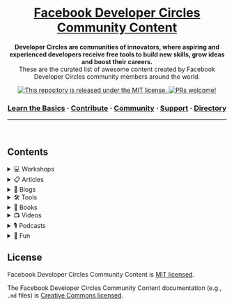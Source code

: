 <div>
  
<h1 align="center">
  <a href="https://developers.facebook.com/developercircles/">
    Facebook Developer Circles Community Content
  </a>
</h1>

<p align="center">
  <strong>Developer Circles are communities of innovators, where aspiring and experienced developers receive free tools to build new skills, grow ideas and boost their careers.</strong><br>
  These are the curated list of awesome content created by Facebook Developer Circles community members around the world.
</p>

<p align="center">
 
<a href="https://github.com/fbdevelopercircles/FbDevcCommunityContent/blob/master/LICENSE">
    <img src="https://img.shields.io/badge/license-MIT-blue.svg" alt="This repository is released under the MIT license." />
  </a>
  
  <a href="https://github.com/fbdevelopercircles/FbDevcCommunityContent/blob/master/CONTRIBUTING.md">
    <img src="https://img.shields.io/badge/PRs-welcome-brightgreen.svg" alt="PRs welcome!" />
  </a>
</p>

<h3 align="center">  
  <a href="https://www.developercircleresources.com/learningPath/open-source">Learn the Basics</a>
  <span> · </span>
  <a href="https://github.com/fbdevelopercircles/FbDevcCommunityContent/blob/master/CONTRIBUTING.md">Contribute</a>
  <span> · </span>
  <a href="https://developers.facebook.com/developercircles/join/">Community</a>
  <span> · </span>
  <a href="https://developers.facebook.com/developercircles/">Support</a>
  <span> · </span>
  <a href="https://github.com/fbdevelopercircles/FbDevcCommunityContent/blob/master/DevCGlobalDirectory.md">Directory</a>
</h3>

</div>

---

<br />

## Contents

<details>
  <summary>
    💻 Workshops
  </summary>

<br />

Useful workshop materials.

- [Git training kit](https://github.github.com/training-kit/)
- [GitHub Learning Lab](https://lab.github.com/)
- [GitHub Guides](https://guides.github.com/)
- [Basic Javascript](https://github.com/bpesquet/thejsway)
- [React Router](https://github.com/DevCBali/react-router-workshop) \*Bahasa Indonesia
- [Frontend Workshop from HTML/CSS/JS to TypeScript/React/Redux](https://github.com/microsoft/frontend-bootcamp)
- [NodeSchool](https://nodeschool.io/)
</details>

<details>
  <summary>
    📋 Articles
  </summary>

<br />

Useful articles and learning resources.

- [Awesome Developer Resources](https://nelsonmichael.dev/awesome-developer-resources-ckcrin0gg00khpms1gbue38dz)
- [DevC Resources CMS](https://developercircleresources.com/)
- [5 Steps to Overcoming Deployment Anxiety with Error Monitoring](https://scotch.io/bar-talk/5-steps-to-overcoming-deployment-anxiety-with-error-monitoring)
- [5 Reasons Why You Should Find the Time for Mentoring](https://mmaksimovic.dev/5-reasons-why-you-should-find-the-time-for-mentoring-cju3tarp4007gqcs19cxysfo7)
- [Byte Sized Computer Science: Order of Operations](https://scotch.io/tutorials/byte-sized-computer-science-order-of-operations)
- [Handling File Uploads in GraphQL and Vue](https://scotch.io/tutorials/handling-file-uploads-in-graphql-and-vue)
- [Isomorphic Rendering on the JAMstack](https://www.hawksworx.com/blog/isomorphic-rendering-on-the-jam-stack/)
- [Dynamic product management in a static e-commerce workflow](https://www.contentful.com/blog/2016/02/10/snipcart-middleman-contentful)
- [Secure and Scalable: An Introduction to JAMstack](https://scotch.io/tutorials/secure-and-scalable-an-introduction-to-jamstack)
- [New to JAMstack? Everything You Need to Know to Get Started](https://snipcart.com/blog/jamstack)
- [Zero to HTTP/2 with AWS and Hugo](https://habd.as/zero-to-http-2-aws-hugo/)
- [JAMstack Basics: How to Create a Gatsby Starter with Contentful and Deploy to Netlify](https://itnext.io/jamstack-basics-how-to-create-a-gatsby-starter-with-contentful-and-deploy-to-netlify-846354cc74bc)
- [JAMstack vs Isomorphic Server Side Rendering](https://www.netlify.com/blog/2017/06/06/jamstack-vs-isomorphic-server-side-rendering/)
- [A step by step guide to your first CLI(Command Line Interface) app using Node.js](https://blog.greenroots.info/a-step-by-step-guide-to-your-first-clicommand-line-interface-app-using-nodejs-cjvm6woau000mkvs1sd8u3qxm)
- [New to JAMstack? How to make a site from A to Z](https://www.netlify.com/blog/2016/11/15/new-to-jamstack-how-to-make-a-site-from-a-to-z/)
- [From WordPress to JAMstack: How to make your website 10x faster](https://hackernoon.com/from-wordpress-to-jamstack-how-to-make-your-website-10x-faster-e363abc46e2d)
- [JAMstack: The What, The Why and The How](https://scotch.io/tutorials/jamstack-the-what-the-why-and-the-how)
- [Adopting the JAMStack: Building CMS-backed static websites with Vue or React](https://www.codegram.com/blog/a-jamstack-journey-headless-content-management-with-vue-react/)
- [Build a JAMstack Personal Blog with Headless Ghost 2.0 CMS & Gatsby](https://josebrowne.com/tutorial-static-blog-using-headless-ghost-2-0-gatsby-netlify/)
- [How to Build a JAMstack Website using Vue.js, Nuxt.js and Cosmic JS](https://cosmicjs.com/articles/how-to-build-a-jamstack-website-using-vuejs-nuxtjs-and-cosmic-js-jws3mpy1)
- [A Ghost Demo: How to Go Headless with Ghost CMS [Tutorial]](https://hashnode.com/post/a-ghost-demo-how-to-go-headless-with-ghost-cms-tutorial-cjy4fxmmr0001rts1pyp2ch2s)
- [Next.js E-Commerce Tutorial: Quick Shopping Cart Integration](https://hashnode.com/post/nextjs-e-commerce-tutorial-quick-shopping-cart-integration-cjy074x9l0017zxs17tn6yp4d)
- [How to Build a Blog using React Static and Cosmic JS](https://sumitkharche.hashnode.dev/how-to-build-a-blog-using-react-static-and-cosmic-js-cjxewj3xa000kjms1c9s0qaae)
- [How to build a Static Serverless Blog for Free😇](https://sujaykundu.hashnode.dev/how-to-build-a-static-serverless-blog-for-free-cjwgqd96u001ezws1v8linwdk)
- [Why Building with a JAMstack is Awesome](https://blog.angularindepth.com/why-building-with-a-jamstack-is-awesome-49618fd21198)
- [Maximizing Your Professional Value, from Junior to Leader](https://hashnode.com/post/maximizing-your-professional-value-from-junior-to-leader-ck113mwvf000xmus1bpcke702)
- [How to Launch a Side Project from Zero](https://sitepoint.hashnode.dev/how-to-launch-a-side-project-from-zero-cjznmdrs4001tcws1n2guubk3)
- [Tech Interview Handbook](https://yangshun.github.io/tech-interview-handbook/)
- [Front End Interview Handbook](https://yangshun.github.io/front-end-interview-handbook/)
- [Front-end Developer Handbook](https://thoughtworksinc.github.io/front-end-handbook/en/index.html)
- [Prepare for your next interview](https://github.com/Nabagata/interview-prep)
- [The Deno Handbook](https://flaviocopes.com/deno/)
- [Why you should be using JAMSTACK](https://blog.logrocket.com/why-you-should-be-using-jamstack/)
- [Who is Speaking On Your Behalf?](https://medium.com/@unicodeveloper/who-is-speaking-on-your-behalf-ece588689d32)

</details>

<details>
  <summary>
    📝 Blogs
  </summary>

<br />

- [Wisdom Geek](https://www.wisdomgeek.com) - Web development and data science related posts
- [https://bolajiayodeji.com/](https://bolajiayodeji.com) - Web development, JavaScript and JAMstack related posts
- [Free Code Camp](https://www.freecodecamp.org) - Software development related posts
- [CSS Tricks](https://css-tricks.com) - CSS related posts
- [DEV.to](https://dev.to) - The All in One Blogs Portal for Developers
- [LogRocket Blog](https://blog.logrocket.com/) - For Frontend Developers and Web App Engineers
- [Hashnode](https://hashnode.com/) - A one-stop platform to start blogging as a developer.
- [Codepen Blog](https://blog.codepen.io/) - A blog about the ins and outs of running a web software business.
- [Airbnb Engineering Blog](https://airbnb.io/) - A blog about Airbnb's Engineering and Data Science Structure
</details>

<details>
  <summary>
    🛠 Tools
  </summary>
  
<br />

- [Graph API Explorer](https://developers.facebook.com/tools/explorer/) - Test, create, and authenticate API calls and debug responses.
- [Sharing Debugger](https://developers.facebook.com/tools/debug/sharing/) - Preview how your content will look when it's shared to Facebook.
- [JetBrains Tools App](https://www.jetbrains.com/toolbox/) - Manage installed JetBrains tools, download new ones and open recent projects.
- [StaticGen](https://www.staticgen.com/) - A List of Static Site Generators for JAMstack Sites
- [Headless CMS](https://headlesscms.org/) - A List of Content Management Systems for JAMstack Sites
- [Netlify](https://www.netlify.com/) - Everything you need to build fast, modern websites from local development to global deployment.
- [Heroku](https://www.heroku.com/) - Heroku is a platform as a service (PaaS) that enables developers to build, run, host, and operate applications entirely in the cloud.
- [Postman](https://www.getpostman.com/) - The Collaboration Platform for API Development
- [StaticKit](https://statickit.com/) - Form Hosting for JAMstack Sites
- [Vercel](https://vercel.com/) - The easiest way to deploy websites
- [Babel](https://babeljs.io/) - A JS compiler and toolchain to convert ECMAScript 2015+ code into a backwards compatible version of JavaScript in current and older browsers or environments.
- [Disqus](https://disqus.com/) - Blog comment hosting service for your JAMstack sites
- [NetlifyCMS](https://www.netlifycms.org/) - Headless CMS content management for your Git workflow
- [Carbon](https://carbon.now.sh/) - Create and share beautiful images of your source code.
- [Parcel](https://parceljs.org/) - Blazing fast, zero configuration web application bundler
- [Emotion](https://emotion.sh/docs/introduction) - A CSS-in-JS library that promises users a high level of performance and flexibility.
- [Create React App](https://github.com/facebook/create-react-app) - Create React apps with no build configurations.
- [Swagger](https://swagger.io/) - Design and document APIs compatible with OpenAPI specification.
- [StackEdit](https://stackedit.io/) - In-browser Markdown editor

</details>

<details>
  <summary>
    📖 Books
  </summary>

<br />

- [The Clean Coder](https://www.goodreads.com/book/show/10284614-the-clean-coder), by Robert C. Martin
- [Clean Code](https://www.goodreads.com/book/show/3735293-clean-code), by Robert C. Martin
- [The Pragmatic Programmer](https://www.goodreads.com/book/show/4099.The_Pragmatic_Programmer), by Andy Hunt, Dave Thomas
- [Cracking the Coding Interview](https://www.goodreads.com/book/show/12544648-cracking-the-coding-interview), by Gayle Laakmann McDowell
- [The Effective Engineer](https://www.goodreads.com/book/show/25238425-the-effective-engineer), by Edmond Lau
- [The Developer's Guide to Content Creation](https://www.developersguidetocontent.com/), by Stephanie Morillo
- [The Developer's Guide to Creating a Successful Blog](https://gumroad.com/l/successfulblog), by Flavio Copes
- [Technical Writing for Dummies](http://www.amazon.co.uk/Technical-Writing-Dummies-Sheryl-Lindsell-Roberts/dp/0764553089/), by Sheryl Lindsell-Roberts
- [The Handbook of Technical Writing](https://www.amazon.com/dp/1457675528), by Gerald J. Alre
- [You Dont Know JS](https://github.com/getify/You-Dont-Know-JS/blob/2nd-ed/README.md), by Kyle Simpson
- [JavaScript: The Good Parts](https://www.oreilly.com/library/view/javascript-the-good/9780596517748/)
- [Eloquent JavaScript Modern Introduction Programming](https://eloquentjavascript.net/), by Marijn Haverbeke
- [Cracking the Code to a Successful Interview](https://www.amazon.com/Cracking-Code-Successful-Interview-Top-Level/dp/1504760883), by Evan Pellett
- [Guide to Competitive Programming](https://www.pdfdrive.com/guide-to-competitive-programming-learning-and-improving-algorithms-through-contests-e187746875.html), by Antti Laaksonen
- [Pure React: Learn to think in React](https://purereact.com/), by Dave Ceddia

- [Starting out with Python](https://www.pearson.com/us/higher-education/program/Gaddis-Starting-Out-with-Python-plus-My-Lab-Programming-with-Pearson-e-Text-Access-Card-Package-3rd-Edition/PGM9873.html?tab=contents), by Tony Gaddis
</details>
<details>
  <summary>
    📺 Videos
  </summary>

<br />

- [Contributing to Open Source for the first time](https://www.youtube.com/watch?v=c6b6B9oN4Vg), by Cami Williams
- [Deep Dive into Git](https://www.youtube.com/watch?v=dBSHLb1B8sw), by Edward Thomson
- [GraphQL: The Mental Model](https://www.youtube.com/watch?v=zWhVAN4Tg6M), by Dhaivat Pandya
- [You need an API: Now what?](https://www.youtube.com/watch?v=uWOWTwJA4rc), by Erin McKean
- [The All Powerful Front End Developer](https://www.youtube.com/watch?v=grSxHfGoaeg), by Chris Coyier
- [Frontend for a server-less stack](https://www.youtube.com/watch?v=XpveOehxvoM), by Brian Douglas
- [Why static types in Javascript?](https://www.youtube.com/watch?v=E5y2dozTkZU), by Preethi Kasireddy
- [Using Elm to Prototype and Build Web Applications](https://www.youtube.com/watch?v=Lmg9v2U6-y4), by David Calavera
- [Cracking the Coding Interview](https://www.youtube.com/playlist?list=PLI1t_8YX-ApvFsH-DaFmAmdJboAnbg08P), by Gayle Laakmann McDowell
- [CS50 Lectures 2019](https://www.youtube.com/playlist?list=PLhQjrBD2T381L3iZyDTxRwOBuUt6m1FnW), by David J. Malan
- [Streamelopers](http://bit.ly/streamelopersub) Community tech talks in spanish
- [Top 10 Best VS Code Extensions for developers](https://www.youtube.com/watch?v=c5GAS_PMXDs),by codeSTACKr
- [Learn React JS](https://www.youtube.com/watch?v=DLX62G4lc44), a full course for beginners by freeCodeCamp.org
</details>

<details>
  <summary>
    🎙 Podcasts
  </summary>

<br />

- [The Diff](https://thediffpodcast.com/) - The Diff showcases the program, the projects and the people that drive the mission of building open source community.
- [Software Engineering Daily](https://softwareengineeringdaily.com/) - Features daily interviews about technical software topics.
- [JAMstack Radio](https://www.netlify.com/tags/podcast/) - Exploring the Jamstack, static sites, and the future of Web Development.
- [Syntax.fm](https://syntax.fm/) - A Tasty Treats podcast for Web Developers.
- [Full Stack Radio](http://www.fullstackradio.com/) - Covering everything from product design and UI/UX to unit testing and system administration.
- [Shop Talk](https://shoptalkshow.com/) - About building websites.
- [JavaScript Jabber](https://devchat.tv/js-jabber/) - The JavaScript lovers podcast.
- [React Podcast](https://reactpodcast.simplecast.fm/) - Conversations about React with your favorite developers.
- [Code Newbie](https://www.codenewbie.org/podcast) - Stories from people on their coding journey.
- [Ladybug Podcast](https://ladybug.dev/) - Women debugging the tech industry.
- [GraphQL Radio](https://graphqlradio.com/) - About the GraphQL ecosystem. Monthly talks with experienced developers and experts.
- [Front End Happy Hour](https://frontendhappyhour.com/) - Featuring of engineers from Netflix, Twitch, & Atlassian talking things Front End development.
- [Go Figure](https://gofigure.go-jek.com/) - A podcast discussing the inner workings of tech companies.
- [The Stack Overflow Podcast](https://stackoverflow.blog/podcast/) - The Stack Overflow Podcast is a twice-weekly conversation about working in software development, learning to code, and the art and culture of computer programming.
- [Google Cloud Platform Podcast](https://www.gcppodcast.com/) - Weekly updates on Cloud Platform professionals, answer some of your burning questions, and introduce you to cool new things!
- [Artificial Intelligence: AI Podcast](https://lexfridman.com/ai/) - A series of conversations about technology, science, and the human condition.
- [Software Engineering](https://www.se-radio.net/) - A podcast targeted at the professional software developer managed by the volunteers and staff of IEEE Software.
- [The Changelog](https://changelog.com/podcast)- The Changelog mainly discusses topics related to open source software.
- [This Developer's Life](https://daraoladapo.com/thisdevlife/) - A Podcast about developer work and life balance.
</details>

<details>
  <summary>
    🎊 Fun
  </summary>

<br />

Useful fun activities that can be done at the meetup/events/activities.

- [Git reference tool](https://ohshitgit.com/) - FAQ site for Git commands.
- [Kahoot](https://kahoot.com/) - Kahoot! brings engagement and fun to your events and makes learning awesome.
- [Wheel Of Names](https://wheelofnames.com/) - Random name picker with Wheel Of Fortunes style animation.
- [AirConsole](https://www.airconsole.com/) - Multiplayer browser games with your smartphones as the gamepads.
- [Gartic](https://gartic.io/) - Pictionary-inspired games that can be played online
- [DevSwag](https://devswag.io/) - FREE Swag for developers!
- [Mentimeter](https://www.mentimeter.com/) - Mentimeter is a good way to engage the community live and understand them using it's analytical dashboard.
- [QuizBreaker](https://www.quizbreaker.com/) - A scheduled virtual team building quiz delivered in inbox. Can be a good ice breaker.
- [TypeRacer](https://play.typeracer.com/) - TypeRacer is a fun way to engage people during a meetup while improving their typing skills.
</details>

## License

Facebook Developer Circles Community Content is [MIT licensed](./LICENSE).

The Facebook Developer Circles Community Content documentation (e.g., `.md` files) is [Creative Commons licensed](./LICENSE-docs).
